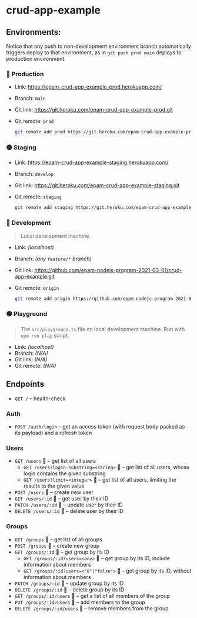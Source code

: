 # crud-app-example

## Environments:

Notice that any push to non-development environment branch automatically triggers deploy to that environment, as in `git push prod main` deploys to production environment.

### 🔴 Production

- Link: https://epam-crud-app-example-prod.herokuapp.com/
- Branch: `main`
- Git link: https://git.heroku.com/epam-crud-app-example-prod.git
- Git remote: `prod`

	```sh
	git remote add prod https://git.heroku.com/epam-crud-app-example-prod.git
	```

### 🟡 Staging

- Link: https://epam-crud-app-example-staging.herokuapp.com/
- Branch: `develop`
- Git link: https://git.heroku.com/epam-crud-app-example-staging.git
- Git remote: `staging`

	```sh
	git remote add staging https://git.heroku.com/epam-crud-app-example-staging.git
	```

### 🔵 Development

> Local development machine.

- Link: _(localhost)_
- Branch: _(any `feature/*` branch)_
- Git link: https://github.com/epam-nodejs-program-2021-03-01/crud-app-example.git
- Git remote: `origin`

	```sh
	git remote add origin https://github.com/epam-nodejs-program-2021-03-01/crud-app-example.git
	```

### 🟢 Playground

> The `src/playground.ts` file on local development machine. Run with `npm run play` script.

- Link: _(localhost)_
- Branch: _(N/A)_
- Git link: _(N/A)_
- Git remote: _(N/A)_

## Endpoints

- `GET /` – health-check

### Auth

- `POST /auth/login` – get an access token (with request body packed as its payload) and a refresh token

### Users

- `GET /users` 🔐 – get list of all users
	- `GET /users?login-substring=<string>` 🔐 – get list of all users, whose login contains the given substring
	- `GET /users?limit=<integer>` 🔐 – get list of all users, limiting the results to the given value
- `POST /users` 🔐 – create new user
- `GET /users/:id` 🔐 – get user by their ID
- `PATCH /users/:id` 🔐 – update user by their ID
- `DELETE /users/:id` 🔐 – delete user by their ID

### Groups

- `GET /groups` 🔐 – get list of all groups
- `POST /groups` 🔐 – create new group
- `GET /groups/:id` 🔐 – get group by its ID
	- `GET /groups/:id?users=<any>` 🔐 – get group by its ID, include information about members
	- `GET /groups/:id?users=<"0"|"false">` 🔐 – get group by its ID, without information about members
- `PATCH /groups/:id` 🔐 – update group by its ID
- `DELETE /groups/:id` 🔐 – delete group by its ID
- `GET /groups/:id/users` 🔐 – get a list of all members of the group
- `PUT /groups/:id/users` 🔐 – add members to the group
- `DELETE /groups/:id/users` 🔐 – remove members from the group
